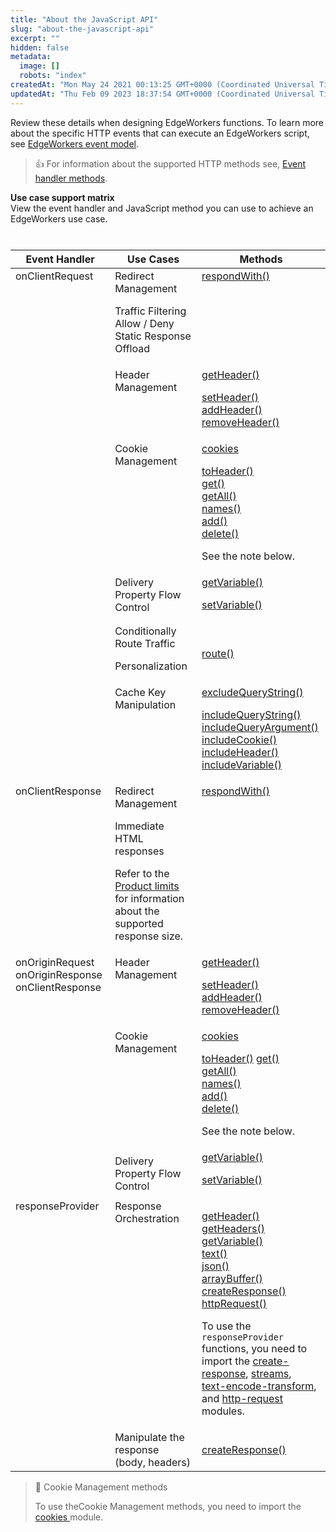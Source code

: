 ```yaml
---
title: "About the JavaScript API"
slug: "about-the-javascript-api"
excerpt: ""
hidden: false
metadata: 
  image: []
  robots: "index"
createdAt: "Mon May 24 2021 00:13:25 GMT+0000 (Coordinated Universal Time)"
updatedAt: "Thu Feb 09 2023 18:37:54 GMT+0000 (Coordinated Universal Time)"
---
```

Review these details when designing EdgeWorkers functions. To learn more about the specific HTTP events that can execute an EdgeWorkers script, see [EdgeWorkers event model](event-handler-functions.md).

> 👍 For information about the supported HTTP methods see, [Event handler methods](event-handler-functions.md#event-handler-methods).

**Use case support matrix**  
View the event handler and JavaScript method you can use to achieve an EdgeWorkers use case.

##

<table>

<caption>

</caption>

<colgroup>

<col/>

<col/>

<col/>

</colgroup>

<thead>

<tr>

<th>Event Handler</th>

<th>Use Cases</th>

<th>Methods</th>

</tr>

</thead>

<tbody>

<tr>

<td rowspan="6" style="vertical-align:top">onClientRequest</td>

<td>
Redirect Management

Traffic Filtering  
Allow / Deny  
Static Response Offload
</td>

<td style="vertical-align:top"> <a href="https://techdocs.akamai.com/edgeworkers/docs/request-object#respondwith">respondWith() </a></td>

</tr>

<tr>

<td style="vertical-align:top">Header Management</td>

<td>
<a href="https://techdocs.akamai.com/edgeworkers/docs/request-object#getheader">getHeader()  </a>

<a href="https://techdocs.akamai.com/edgeworkers/docs/request-object#setheader">setHeader() </a>  
<a href="https://techdocs.akamai.com/edgeworkers/docs/request-object#addheader">addHeader()</a>  
<a href="https://techdocs.akamai.com/edgeworkers/docs/request-object#removeheader">removeHeader()</a>

</td>

</tr>

<tr>

<td style="vertical-align:top">Cookie Management</td>

<td>
<a href="https://techdocs.akamai.com/edgeworkers/docs/cookies">cookies </a>

<a href="https://techdocs.akamai.com/edgeworkers/docs/cookies#toheader">toHeader()</a>  
<a href="https://techdocs.akamai.com/edgeworkers/docs/cookies#get">get()</a>  
<a href="https://techdocs.akamai.com/edgeworkers/docs/cookies#getall">getAll()</a>  
<a href="https://techdocs.akamai.com/edgeworkers/docs/cookies#names">names()</a>  
<a href="https://techdocs.akamai.com/edgeworkers/docs/cookies#add">add()</a>  
<a href="https://techdocs.akamai.com/edgeworkers/docs/cookies#delete">delete()</a>

See the note below.
</td>

</tr>

<tr>

<td style="vertical-align:top">Delivery Property Flow Control</td>

<td>
<a href="https://techdocs.akamai.com/edgeworkers/docs/request-object#getvariable">getVariable() </a>

<a href="https://techdocs.akamai.com/edgeworkers/docs/request-object#setvariable">setVariable() </a>

</td>

</tr>

<tr>

<td>
Conditionally Route Traffic

Personalization
</td>

<td><a href="https://techdocs.akamai.com/edgeworkers/docs/request-object#route">route() </a></td>

</tr>

<tr>

<td style="vertical-align:top">Cache Key Manipulation</td>

<td>
<a href="https://techdocs.akamai.com/edgeworkers/docs/cachekey-object#excludequerystring">excludeQueryString()</a>

<a  href="https://techdocs.akamai.com/edgeworkers/docs/cachekey-object#includequerystring">includeQueryString()</a>  
<a href="https://techdocs.akamai.com/edgeworkers/docs/cachekey-object#includequeryargument">includeQueryArgument()</a>  
<a href="https://techdocs.akamai.com/edgeworkers/docs/cachekey-object#includecookie">includeCookie()</a>  
<a href="https://techdocs.akamai.com/edgeworkers/docs/cachekey-object#includeheader">includeHeader()</a>  
<a href="https://techdocs.akamai.com/edgeworkers/docs/cachekey-object#includevariable">includeVariable()</a>
</td>

</tr>

<tr>

<td rowspan="1" style="vertical-align:top">onClientResponse</td>

<td>
Redirect Management

Immediate HTML responses

Refer to the [Product limits](limitations.md) for information about the supported response size.
</td>

<td style="vertical-align:top"> <a href="https://techdocs.akamai.com/edgeworkers/docs/request-object#respondwith">respondWith() </a></td>

</tr>

<tr>

<td rowspan="3" style="vertical-align:top">
onOriginRequest
onOriginResponse  
onClientResponse
</td>

<td style="vertical-align:top">Header Management</td>

<td>
<a href="https://techdocs.akamai.com/edgeworkers/docs/request-object#getheader">getHeader()  </a>

<a href="https://techdocs.akamai.com/edgeworkers/docs/request-object#setheader">setHeader() </a>  
<a href="https://techdocs.akamai.com/edgeworkers/docs/request-object#addheader">addHeader()</a>  
<a href="https://techdocs.akamai.com/edgeworkers/docs/request-object#removeheader">removeHeader()</a>
</td>

</tr>

<tr>

<td style="vertical-align:top">Cookie Management</td>

<td>
<a href="https://techdocs.akamai.com/edgeworkers/docs/cookies">cookies </a>

<a href="https://techdocs.akamai.com/edgeworkers/docs/cookies#toheader">toHeader()</a>
<a href="https://techdocs.akamai.com/edgeworkers/docs/cookies#get">get()</a>  
<a href="https://techdocs.akamai.com/edgeworkers/docs/cookies#getall">getAll()</a>  
<a href="https://techdocs.akamai.com/edgeworkers/docs/cookies#names">names()</a>  
<a href="https://techdocs.akamai.com/edgeworkers/docs/cookies#add">add()</a>  
<a href="https://techdocs.akamai.com/edgeworkers/docs/cookies#delete">delete()</a>

See the note below.
</td>

</tr>

<tr>

<td>Delivery Property Flow Control</td>

<td>
<a href="https://techdocs.akamai.com/edgeworkers/docs/request-object#getvariable">getVariable() </a>

<a href="https://techdocs.akamai.com/edgeworkers/docs/request-object#setvariable">setVariable() </a>
</td>

</tr>

<tr>

<td rowspan="2" style="vertical-align:top">responseProvider</td>

<td style="vertical-align:top">Response Orchestration</td>

<td>

<a href="https://techdocs.akamai.com/edgeworkers/docs/request-object#getheader">getHeader()</a>  
<a href="https://techdocs.akamai.com/edgeworkers/docs/request-object#getheaders">getHeaders()</a>  
<a href="https://techdocs.akamai.com/edgeworkers/docs/request-object#getvariable">getVariable()</a>  
<a href="https://techdocs.akamai.com/edgeworkers/docs/request-object#text">text()</a>  
<a href="https://techdocs.akamai.com/edgeworkers/docs/request-object#json">json()</a>  
<a href="https://techdocs.akamai.com/edgeworkers/docs/request-object#arraybuffer">arrayBuffer()</a>  
<a href="https://techdocs.akamai.com/edgeworkers/docs/create-response">createResponse()</a>  
<a href="https://techdocs.akamai.com/edgeworkers/docs/http-request#http-request">httpRequest() </a>

To use the `responseProvider` functions, you need to  
import the <a href="https://techdocs.akamai.com/edgeworkers/docs/create-response">create-response</a>, <a href="https://techdocs.akamai.com/edgeworkers/docs/streams">streams</a>,  
<a href="https://techdocs.akamai.com/edgeworkers/docs/text-encode-transform">text-encode-transform</a>, and <a href="https://techdocs.akamai.com/edgeworkers/docs/http-request">http-request </a>modules.
</td>

</tr>

<tr>

<td>Manipulate the response (body, headers)</td>

<td><a href="https://techdocs.akamai.com/edgeworkers/docs/create-response#createresponse">createResponse()</a></td>

</tr>
</tbody>

</table>

> 📘 Cookie Management methods
>
> To use theCookie Management methods, you need to import the <a a href="https://techdocs.akamai.com/edgeworkers/docs/cookies">cookies </a> module.
